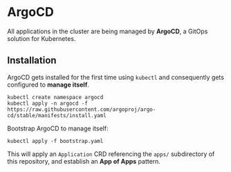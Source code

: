 # ArgoCD

All applications in the cluster are being managed by
**ArgoCD**, a GitOps solution for Kubernetes.

## Installation

ArgoCD gets installed for the first time using `kubectl`
and consequently gets configured to **manage itself**.

```console
kubectl create namespace argocd
kubectl apply -n argocd -f https://raw.githubusercontent.com/argoproj/argo-cd/stable/manifests/install.yaml
```

Bootstrap ArgoCD to manage itself:

```console
kubectl apply -f bootstrap.yaml
```

This will apply an `Application` CRD referencing the `apps/`
subdirectory of this repository, and establish an
**App of Apps** pattern.
